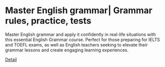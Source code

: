 # Master English grammar| Grammar rules, practice, tests

Master English grammar and apply it confidently in real-life situations with this essential English Grammar course. Perfect for those preparing for IELTS and TOEFL exams, as well as English teachers seeking to elevate their grammar lessons and create engaging learning experiences. 

[Detail](https://eduitfree.com/course/master-english-grammar-grammar-rules-practice-tests)